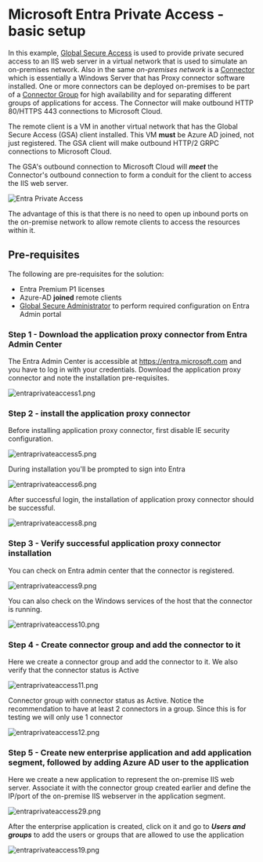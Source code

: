 # Microsoft Entra Private Access - basic setup

In this example, [Global Secure Access](https://learn.microsoft.com/en-gb/azure/global-secure-access/overview-what-is-global-secure-access) is used to provide private secured access to an IIS web server in a virtual network that is used to simulate an on-premises network. Also in the same *on-premises network* is a [Connector](https://learn.microsoft.com/en-gb/azure/global-secure-access/how-to-configure-connectors) which is essentially a Windows Server that has Proxy connector software installed. One or more connectors can be deployed on-premises to be part of a [Connector Group](https://learn.microsoft.com/en-us/azure/active-directory/app-proxy/application-proxy-connector-groups) for high availability and for separating different groups of applications for access. The Connector will make outbound HTTP 80/HTTPS 443 connections to Microsoft Cloud.

The remote client is a VM in another virtual network that has the Global Secure Access (GSA) client installed. This VM **must** be Azure AD joined, not just registered. The GSA client will make outbound HTTP/2 GRPC connections to Microsoft Cloud. 

The GSA's outbound connection to Microsoft Cloud will ***meet*** the Connector's outbound connection to form a conduit for the client to access the IIS web server. 

![Entra Private Access](https://github.com/chianw/chianw/blob/main/entraprivateaccess.png)

The advantage of this is that there is no need to open up inbound ports on the on-premise network to allow remote clients to access the resources within it. 

## Pre-requisites
The following are pre-requisites for the solution:

 - Entra Premium P1 licenses 
 - Azure-AD **joined** remote clients
 - [Global Secure Administrator](https://learn.microsoft.com/en-us/azure/active-directory/roles/permissions-reference#global-secure-access-administrator) to perform required configuration on Entra Admin portal

### Step 1 - Download the application proxy connector from Entra Admin Center
The Entra Admin Center is accessible at https://entra.microsoft.com and you have to log in with your credentials. Download the application proxy connector and note the installation pre-requisites.

![entraprivateaccess1.png](https://github.com/chianw/chianw/blob/main/entraprivateaccess1.png)

### Step 2 - install the application proxy connector
Before installing application proxy connector, first disable IE security configuration. 

![entraprivateaccess5.png](https://github.com/chianw/chianw/blob/main/entraprivateaccess5.png)

During installation you'll be prompted to sign into Entra

![entraprivateaccess6.png](https://github.com/chianw/chianw/blob/main/entraprivateaccess6.png)

After successful login, the installation of application proxy connector should be successful.

![entraprivateaccess8.png](https://github.com/chianw/chianw/blob/main/entraprivateaccess8.png)

### Step 3 - Verify successful application proxy connector installation
You can check on Entra admin center that the connector is registered.

![entraprivateaccess9.png](https://github.com/chianw/chianw/blob/main/entraprivateaccess9.png)

You can also check on the Windows services of the host that the connector is running.

![entraprivateaccess10.png](https://github.com/chianw/chianw/blob/main/entraprivateaccess10.png)

### Step 4 - Create connector group and add the connector to it
Here we create a connector group and add the connector to it. We also verify that the connector status is Active

![entraprivateaccess11.png](https://github.com/chianw/chianw/blob/main/entraprivateaccess11.png)

Connector group with connector status as Active. Notice the recommendation to have at least 2 connectors in a group. Since this is for testing we will only use 1 connector

![entraprivateaccess12.png](https://github.com/chianw/chianw/blob/main/entraprivateaccess12.png)

### Step 5 - Create new enterprise application and add application segment, followed by adding Azure AD user to the application
Here we create a new application to represent the on-premise IIS web server. Associate it with the connector group created earlier and define the IP/port of the on-premise IIS webserver in the application segment. 

![entraprivateaccess29.png](https://github.com/chianw/chianw/blob/main/entraprivateaccess29.png)

After the enterprise application is created, click on it and go to ***Users and groups*** to add the users or groups that are allowed to use the application

![entraprivateaccess19.png](https://github.com/chianw/chianw/blob/main/entraprivateaccess19.png)

